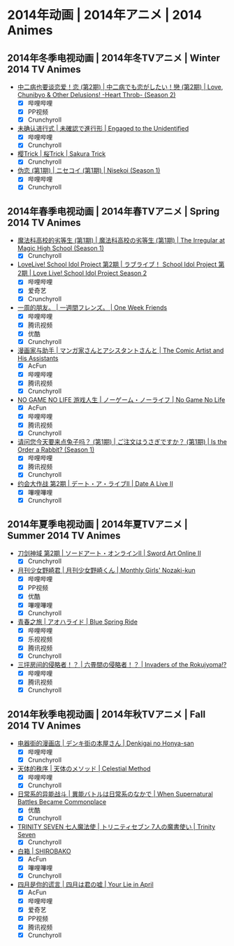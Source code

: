 # 2014年动画 | 2014年アニメ | 2014 Animes

## 2014年冬季电视动画 | 2014年冬TVアニメ | Winter 2014 TV Animes

- [中二病也要谈恋爱！恋 (第2期) | 中二病でも恋がしたい！戀 (第2期) | Love, Chunibyo & Other Delusions! -Heart Throb- (Season 2)](../episodes/201401/72942.csv)
  - [x] 哔哩哔哩
  - [x] PP视频
  - [x] Crunchyroll
- [未确认进行式 | 未確認で進行形 | Engaged to the Unidentified](../episodes/201401/83869.csv)
  - [x] 哔哩哔哩
  - [x] Crunchyroll
- [樱Trick | 桜Trick | Sakura Trick](../episodes/201401/80838.csv)
  - [x] Crunchyroll
- [伪恋 (第1期) | ニセコイ (第1期) | Nisekoi (Season 1)](../episodes/201401/74628.csv)
  - [x] 哔哩哔哩
  - [x] Crunchyroll

## 2014年春季电视动画 | 2014年春TVアニメ | Spring 2014 TV Animes

- [魔法科高校的劣等生 (第1期) | 魔法科高校の劣等生 (第1期) | The Irregular at Magic High School (Season 1)](../episodes/201404/84872.csv)
  - [x] Crunchyroll
- [LoveLive! School Idol Project 第2期 | ラブライブ！ School Idol Project 第2期 | Love Live! School Idol Project Season 2](../episodes/201404/75989.csv)
  - [x] 哔哩哔哩
  - [x] 爱奇艺
  - [x] Crunchyroll
- [一周的朋友。 | 一週間フレンズ。 | One Week Friends](../episodes/201404/88493.csv)
  - [x] 哔哩哔哩
  - [x] 腾讯视频
  - [x] 优酷
  - [x] Crunchyroll
- [漫画家与助手 | マンガ家さんとアシスタントさんと | The Comic Artist and His Assistants](../episodes/201404/89751.csv)
  - [x] AcFun
  - [x] 哔哩哔哩
  - [x] 腾讯视频
  - [x] Crunchyroll
- [NO GAME NO LIFE 游戏人生 | ノーゲーム・ノーライフ | No Game No Life](../episodes/201404/79227.csv)
  - [x] AcFun
  - [x] 哔哩哔哩
  - [x] 腾讯视频
  - [x] Crunchyroll
- [请问您今天要来点兔子吗？ (第1期) | ご注文はうさぎですか？ (第1期) | Is the Order a Rabbit? (Season 1)](../episodes/201404/88287.csv)
  - [x] 哔哩哔哩
  - [x] 腾讯视频
  - [x] Crunchyroll
- [约会大作战 第2期 | デート・ア・ライブII | Date A Live II](../episodes/201404/76325.csv)
  - [x] 嗶哩嗶哩
  - [x] Crunchyroll

## 2014年夏季电视动画 | 2014年夏TVアニメ | Summer 2014 TV Animes

- [刀剑神域 第2期 | ソードアート・オンラインII | Sword Art Online II](../episodes/201407/92382.csv)
  - [x] Crunchyroll
- [月刊少女野崎君 | 月刊少女野崎くん | Monthly Girls' Nozaki-kun](../episodes/201407/100449.csv)
  - [x] 哔哩哔哩
  - [x] PP视频
  - [x] 优酷
  - [x] 嗶哩嗶哩
  - [x] Crunchyroll
- [青春之旅 | アオハライド | Blue Spring Ride](../episodes/201407/92836.csv)
  - [x] 哔哩哔哩
  - [x] 乐视视频
  - [x] 腾讯视频
  - [x] Crunchyroll
- [三坪房间的侵略者！？ | 六畳間の侵略者！？ | Invaders of the Rokujyoma!?](../episodes/201407/98286.csv)
  - [x] 哔哩哔哩
  - [x] 腾讯视频
  - [x] Crunchyroll

## 2014年秋季电视动画 | 2014年秋TVアニメ | Fall 2014 TV Animes

- [电器街的漫画店 | デンキ街の本屋さん | Denkigai no Honya-san](../episodes/201410/103127.csv)
  - [x] 哔哩哔哩
  - [x] Crunchyroll
- [天体的秩序 | 天体のメソッド | Celestial Method](../episodes/201410/100040.csv)
  - [x] 哔哩哔哩
  - [x] Crunchyroll
- [日常系的异能战斗 | 異能バトルは日常系のなかで | When Supernatural Battles Became Commonplace](../episodes/201410/99538.csv)
  - [x] 优酷
  - [x] Crunchyroll
- [TRINITY SEVEN 七人魔法使 | トリニティセブン 7人の魔書使い | Trinity Seven](../episodes/201410/96977.csv)
  - [x] Crunchyroll
- [白箱 | SHIROBAKO](../episodes/201410/110467.csv)
  - [x] AcFun
  - [x] 嗶哩嗶哩
  - [x] Crunchyroll
- [四月是你的谎言 | 四月は君の嘘 | Your Lie in April](../episodes/201410/100444.csv)
  - [x] AcFun
  - [x] 哔哩哔哩
  - [x] 爱奇艺
  - [x] PP视频
  - [x] 腾讯视频
  - [x] Crunchyroll

